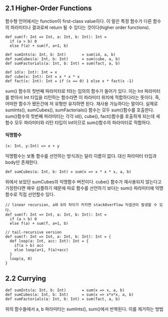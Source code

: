 ## 2.1 Higher-Order Functions
함수형 언어에서는 function이 first-class value이다. 이 말은 특정 함수가 다른 함수의 파라미터나 결과로써 return 될 수 있다는 것이다(higher order functions).
```
def sum(f: Int => Int, a: Int, b: Int): Int = 
  if (a > b) 0
  else f(a) + sum(f, a+1, b) 

def sumInts(a: Int, b: Int)       = sum(id, a, b)
def sumCubes(a: Int, b: Int)      = sum(cube, a, b)
def sumFactorials(a: Int, b: Int) = sum(fact, a, b)

def id(x: Int): Int = x
def cube(x: Int): Int = x * x * x
def fact(x: Int): Int = if (x == 0) 1 else x * fact(x -1)
```
sum() 함수의 첫번째 파라미터로 f라는 임의의 함수가 들어가 있다.
이는 Int 파라미터를 받아서 Int 타입을 리턴하는 함수라면 이 파라미터 위치에 적합하다라는 뜻이다. 즉, 어떠한 함수가 됐든간에 저 유형만 유지하면 된다. 재사용 가능하다는 말이다. 실제로 sumInts(), sumCubes(), sumFactorials() 함수는 모두 sum()함수를 호출한다. sum()함수의 첫번째 파라미터는 각각 id(), cube(), fact()함수를 호출하게 되는데 세 함수 모두 파라미터와 리턴 타입이 Int이므로 sum()함수의 파라미터로 적합하다.

#### 익명함수
```
(x: Int, y:Int) => x + y
```
익명함수는 보통 함수를 선언하는 방식과는 달리 이름이 없다.
대신 파라미터 타입과 body만 존재한다. 
```
def sumCubes(a: Int, b: Int) = sum(x => x * x * x, a, b)
```
위에서 보았던 sumCubes의 익명함수 버전이다.
cube() 함수가 재사용되지 않는다고 가정한다면 매우 심플하기 때문에 따로 함수를 선언하기 보다는 sum() 파라미터에 익명함수로 직접 선언할수 있다.

```
// linear recursion, a와 b의 차이가 커지면 stackOverFlow 익셉션이 발생할 수 있다.
def sum(f: Int => Int, a: Int, b: Int): Int = 
  if (a > b) 0
  else f(a) + sum(f, a+1, b) 

// tail-recursive version
def sum(f: Int => Int, a: Int, b: Int): Int = {
  def loop(a: Int, acc: Int): Int = {
    if(a > b) acc
    else loop(a+1, f(a)+acc)
  }
  loop(a, 0)	
}
```

## 2.2 Currying
```
def sumInts(a: Int, b: Int)       = sum(x => x, a, b)
def sumCubes(a: Int, b: Int)      = sum(x => x*x*x, a, b)
def sumFactorials(a: Int, b: Int) = sum(fact, a, b)
```
위의 함수들에서 a, b 파라미터는 sumInts(), sum()에서 반복된다. 이를 제거하는 방법
